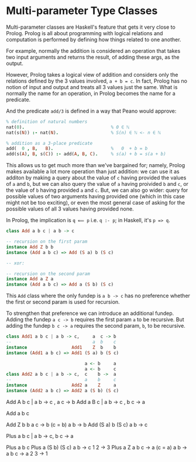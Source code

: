 # Multi-parameter Type Classes

Multi-parameter classes are Haskell's feature that gets it very close to Prolog. Prolog is all about programming with logical relations and computation is performed by defining how things related to one another.

For example, normally the addition is considered an operation that takes two input arguments and returns the result, of adding these args, as the output.

However, Prolog takes a logical view of addition and considers only the relations defined by the 3 values involved, `a + b = c`. In fact, Prolog has no notion of input and output and treats all 3 values just the same. What is normally the name for an operation, in Prolog becomes the name for a predicate.

And the predicate `add/3` is defined in a way that Peano would approve:

```prolog
% definition of natural numbers
nat(0).                                 % 0 ∈ ℕ
nat(s(N)) :- nat(N).                    % S(n) ∈ ℕ <- n ∈ ℕ

% addition as a 3-place predicate
add(  0 , B,   B).                      %   0  + b = b
add(s(A), B, s(C)) :- add(A, B, C).     % s(a) + b = s(a + b)
```

This allows us to get much more than we've bargained for; namely, Prolog makes available a lot more operation than just addition: we can use it as additon by making a query about the value of `c` having provided the values of `a` and `b`, but we can also query the value of `a` having proivided `b` and `c`, or the value of `b` having provided `a` and `c`. But, we can also go wider: query for possible values of two arguments having provided one (which in this case might not be too exciting), or even the most general case of asking for the possible values of all 3 values having provided none.

In Prolog, the implication is `q ⟸ p` i.e. `q :- p`; in Haskell, it's `p => q`.

```hs
class Add a b c | a b -> c

-- recursion on the first param
instance Add Z b b
instance (Add a b c) => Add (S a) b (S c)

-- xor:

-- recursion on the second param
instance Add a Z a
instance (Add a b c) => Add a (S b) (S c)
```

This `Add` class where the only fundep is `a b -> c` has no preference whether the first or second param is used for recursion.

To strengthen that preference we can introduce an additional fundep. Adding the fundep `a c -> b` requires the first param `a` to be recursive. But adding the fundep `b c -> a` requires the second param, `b`, to be recursive.

```hs
class Add1 a b c | a b -> c,     a  c -> b
--                               a  b    c
instance                 Add1    Z  b    b
instance (Add1 a b c) => Add1 (S a) b (S c)

                              a <- b     a
                              a <- b     c
class Add2 a b c | a b -> c,  c    b ->  a
--                            a    b     c
instance                 Add2 a    Z     a
instance (Add2 a b c) => Add2 a (S b) (S c)
```


Add A b c | a b -> c    ,     a c -> b
Add a B c | a b -> c    ,     b c -> a

Add    a  b    c

Add    Z  b    b    a c -> b    (c = b)  a b -> b
Add (S a) b (S c)   a b -> c


Plus a b c | a b -> c, b c -> a

Plus a    b     c
Plus a (S b) (S c)   a b -> c
                     1 2 -> 3
Plus a    Z     a    b c -> a   (c = a)  a b -> a
                     b c -> a
                     2 3 -> 1

